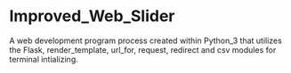 # Improved_Web_Slider
A web development program process created within Python_3 that utilizes the Flask, render_template, url_for, request, redirect and csv modules for terminal intializing.
